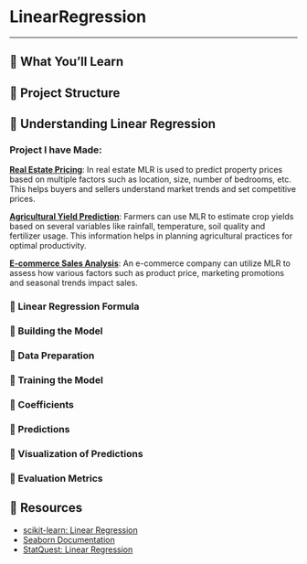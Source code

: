 
<h1><b> LinearRegression </b></h1>



---

## 🧠 What You’ll Learn

## 📂 Project Structure


## 📐 Understanding Linear Regression



### Project I have Made: 

**[Real Estate Pricing](Real_Estate_Pricing)**: In real estate MLR is used to predict property prices based on multiple factors such as location, size, number of bedrooms, etc. This helps buyers and sellers understand market trends and set competitive prices.

**[Agricultural Yield Prediction](Agricultural_Yield_Prediction)**: Farmers can use MLR to estimate crop yields based on several variables like rainfall, temperature, soil quality and fertilizer usage. This information helps in planning agricultural practices for optimal productivity.

**[E-commerce Sales Analysis](E-commerce_Sales_Analysis)**: An e-commerce company can utilize MLR to assess how various factors such as product price, marketing promotions and seasonal trends impact sales.


### 🔹 Linear Regression Formula


### 🔸 Building the Model

### 🔸 Data Preparation


### 🔸 Training the Model


### 🔸 Coefficients


### 🔸 Predictions

### 🔸 Visualization of Predictions


### 🔸 Evaluation Metrics





## 🔗 Resources

* [scikit-learn: Linear Regression](https://scikit-learn.org/stable/modules/generated/sklearn.linear_model.LinearRegression.html)
* [Seaborn Documentation](https://seaborn.pydata.org/)
* [StatQuest: Linear Regression](https://www.youtube.com/watch?v=nk2CQITm_eo)


